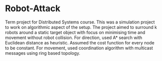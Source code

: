 # Robot-Attack
Term project for Distributed Systems course. This was a simulation project to work on algorithmic aspect of the setup. The project aimed to surround k robots around a static target object with focus on minimising time and movement without robot collision. For direction, used A* search with Euclidean distance as heuristic. Assumed the cost function for every node to be constant. For movement, used coordination algorithm with multicast messages using ring based topology. 
